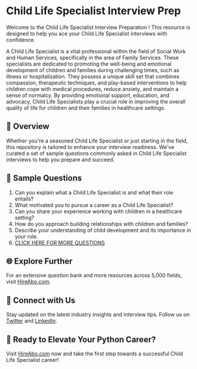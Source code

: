 # Child Life Specialist Interview Prep

Welcome to the Child Life Specialist Interview Preparation ! This resource is designed to help you ace your Child Life Specialist interviews with confidence.

A Child Life Specialist is a vital professional within the field of Social Work and Human Services, specifically in the area of Family Services. These specialists are dedicated to promoting the well-being and emotional development of children and families during challenging times, such as illness or hospitalization. They possess a unique skill set that combines compassion, therapeutic techniques, and play-based interventions to help children cope with medical procedures, reduce anxiety, and maintain a sense of normalcy. By providing emotional support, education, and advocacy, Child Life Specialists play a crucial role in improving the overall quality of life for children and their families in healthcare settings.

## 🚀 Overview

Whether you're a seasoned Child Life Specialist or just starting in the field, this repository is tailored to enhance your interview readiness. We've curated a set of sample questions commonly asked in Child Life Specialist interviews to help you prepare and succeed.

## 📝 Sample Questions

1. Can you explain what a Child Life Specialist is and what their role entails?
2. What motivated you to pursue a career as a Child Life Specialist?
3. Can you share your experience working with children in a healthcare setting?
4. How do you approach building relationships with children and families?
5. Describe your understanding of child development and its importance in your role.
6. [CLICK HERE FOR MORE QUESTIONS](https://hireabo.com/job/13_4_2/Child%20Life%20Specialist)

## 🌐 Explore Further

For an extensive question bank and more resources across 5,000 fields, visit [HireAbo.com](https://www.hireabo.com).

## 📱 Connect with Us

Stay updated on the latest industry insights and interview tips. Follow us on [Twitter](https://twitter.com/hireabo) and [LinkedIn](https://www.linkedin.com/in/hire-abo-3609972a8/).

## 🚀 Ready to Elevate Your Python Career?

Visit [HireAbo.com](https://www.hireabo.com) now and take the first step towards a successful Child Life Specialist career!